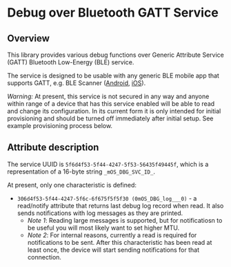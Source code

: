 # Debug over Bluetooth GATT Service

## Overview

This library provides various debug functions over Generic Attribute Service (GATT) Bluetooth Low-Energy (BLE) service.

The service is designed to be usable with any generic BLE mobile app that supports GATT, e.g. BLE Scanner ([Android](https://play.google.com/store/apps/details?id=com.macdom.ble.blescanner), [iOS](https://itunes.apple.com/us/app/ble-scanner-4-0/id1221763603)).

*Warning:* At present, this service is not secured in any way and anyone within range of a device that has this service enabled will be able to read and change its configuration. In its current form it is only intended for initial provisioning and should be turned off immediately after initial setup. See example provisioning process below.

## Attribute description

The service UUID is `5f6d4f53-5f44-4247-5f53-56435f49445f`, which is a representation of a 16-byte string `_mOS_DBG_SVC_ID_`.

At present, only one characteristic is defined:

* `306d4f53-5f44-4247-5f6c-6f675f5f5f30 (0mOS_DBG_log___0)` - a read/notify attribute that returns last debug log record when read. It also sends notifications with log messages as they are printed.
   * _Note 1_: Reading large messages is supported, but for notificatiosn to be useful you will most likely want to set higher MTU.
   * _Note 2_: For internal reasons, currently a read is required for notifications to be sent. After this characteristic has been read at least once, the device will start sending notifications for that connection.
